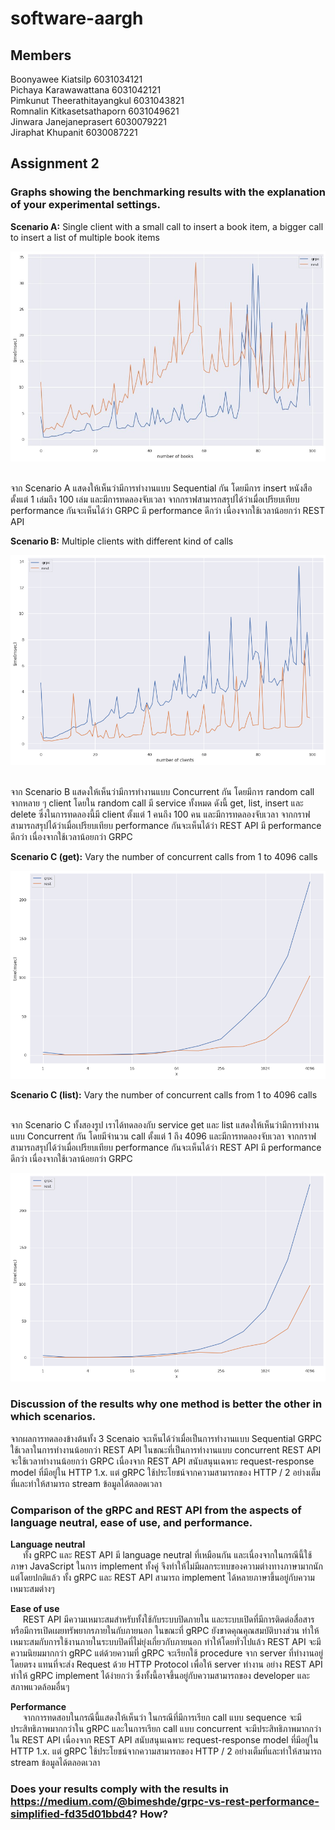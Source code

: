 # software-aargh

## Members

Boonyawee Kiatsilp 6031034121
<br />Pichaya Karawawattana 6031042121
<br />Pimkunut Theerathitayangkul 6031043821
<br />Romnalin Kitkasetsathaporn 6031049621
<br />Jinwara Janejaneprasert 6030079221
<br />Jiraphat Khupanit 6030087221

## Assignment 2
### Graphs showing the benchmarking results with the explanation of your experimental settings.
**Scenario A:** Single client with a small call to insert a book item, a bigger call to insert a list of multiple book items

<img src="./scenario_a.png">

<br /> จาก Scenario A แสดงให้เห็นว่ามีการทำงานแบบ Sequential กัน โดยมีการ insert หนังสือตั้งแต่ 1 เล่มถึง 100 เล่ม และมีการทดลองจับเวลา จากกราฟสามารถสรุปได้ว่าเมื่อเปรียบเทียบ performance กันจะเห็นได้ว่า GRPC มี performance ดีกว่า เนื่องจากใช้เวลาน้อยกว่า REST API

**Scenario B:** Multiple clients with different kind of calls

<img src="./scenario_b.png">

<br /> จาก Scenario B แสดงให้เห็นว่ามีการทำงานแบบ Concurrent กัน โดยมีการ random call จากหลาย ๆ client โดยใน random call มี service ทั้งหมด ดังนี้ get, list, insert และ delete ซึ่งในการทดลองนี้มี client ตั้งแต่ 1 คนถึง 100 คน และมีการทดลองจับเวลา จากกราฟสามารถสรุปได้ว่าเมื่อเปรียบเทียบ performance กันจะเห็นได้ว่า REST API มี performance ดีกว่า เนื่องจากใช้เวลาน้อยกว่า GRPC

**Scenario C (get):** Vary the number of concurrent calls from 1 to 4096 calls

<img src="./scenario_c_get.png">

**Scenario C (list):** Vary the number of concurrent calls from 1 to 4096 calls

<br /> จาก Scenario C ทั้งสองรูป เราได้ทดลองกับ service get และ list แสดงให้เห็นว่ามีการทำงานแบบ Concurrent กัน โดยมีจำนวน call ตั้งแต่ 1 ถึง 4096 และมีการทดลองจับเวลา จากกราฟสามารถสรุปได้ว่าเมื่อเปรียบเทียบ performance กันจะเห็นได้ว่า REST API มี performance ดีกว่า เนื่องจากใช้เวลาน้อยกว่า GRPC

<img src="./scenario_c_list.png">

### Discussion of the results why one method is better the other in which scenarios.
จากผลการทดลองข้างต้นทั้ง 3 Scenaio จะเห็นได้ว่าเมื่อเป็นการทำงานแบบ Sequential GRPC ใช้เวลาในการทำงานน้อยกว่า REST API ในขณะที่เป็นการทำงานแบบ concurrent REST API จะใช้เวลาทำงานน้อยกว่า GRPC เนื่องจาก REST API สนับสนุนเฉพาะ request-response model ที่มีอยู่ใน HTTP 1.x. แต่ gRPC ใช้ประโยชน์จากความสามารถของ HTTP / 2 อย่างเต็มที่และทำให้สามารถ stream ข้อมูลได้ตลอดเวลา
### Comparison of the gRPC and REST API from the aspects of language neutral, ease of use, and performance.
**Language neutral**
<br />&nbsp;&nbsp;&nbsp;&nbsp;&nbsp;ทั้ง gRPC และ REST API มี language neutral ที่เหมือนกัน และเนื่องจากในกรณีนี้ใช้ภาษา JavaScript ในการ implement ทั้งคู่ จึงทำให้ไม่มีผลกระทบของความต่างทางภาษามากนัก แต่โดยปกติแล้ว ทั้ง gRPC และ REST API สามารถ implement ได้หลายภาษาขึ้นอยู่กับความเหมาะสมต่างๆ

**Ease of use**
<br />&nbsp;&nbsp;&nbsp;&nbsp;&nbsp;REST API มีความเหมาะสมสำหรับทั้งใช้กับระบบปิดภายใน และระบบเปิดที่มีการติดต่อสื่อสารหรือมีการเปิดเผยทรัพยากรภายในกับภายนอก ในขณะที่ gRPC ยังขาดคุณคุณสมบัติบางส่วน ทำให้เหมาะสมกับการใช้งานภายในระบบปิดที่ไม่ยุ่งเกี่ยวกับภายนอก ทำให้โดยทั่วไปแล้ว REST API จะมีความนิยมมากกว่า gRPC แต่ด้วยความที่ gRPC จะเรียกใช้ procedure จาก server ที่ทำงานอยู่โดยตรง แทนที่จะส่ง Request ด้วย HTTP Protocol เพื่อให้ server ทำงาน อย่าง REST API ทำให้ gRPC implement ได้ง่ายกว่า ซึ่งทั้งนี้อาจขึ้นอยู่กับความสามารถของ developer และสภาพแวดล้อมอื่นๆ

**Performance**
<br />&nbsp;&nbsp;&nbsp;&nbsp;&nbsp;จากการทดสอบในกรณีนี้แสดงให้เห็นว่า ในกรณีที่มีการเรียก call แบบ sequence จะมีประสิทธิภาพมากกว่าใน gRPC และในการเรียก call แบบ concurrent จะมีประสิทธิภาพมากกว่าใน REST API เนื่องจาก REST API สนับสนุนเฉพาะ request-response model ที่มีอยู่ใน HTTP 1.x. แต่ gRPC ใช้ประโยชน์จากความสามารถของ HTTP / 2 อย่างเต็มที่และทำให้สามารถ stream ข้อมูลได้ตลอดเวลา

### Does your results comply with the results in https://medium.com/@bimeshde/grpc-vs-rest-performance-simplified-fd35d01bbd4? How?
